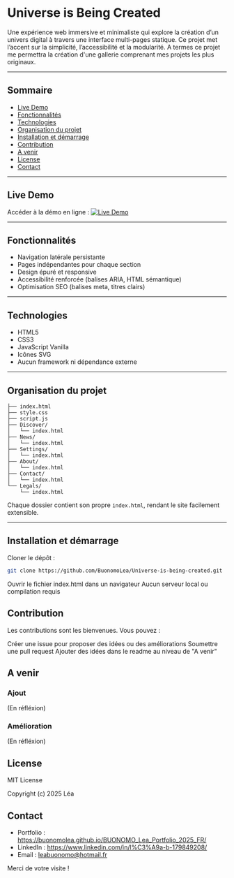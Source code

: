# Universe is Being Created

Une expérience web immersive et minimaliste qui explore la création d’un univers digital à travers une interface multi-pages statique.
Ce projet met l’accent sur la simplicité, l’accessibilité et la modularité.
A termes ce projet me permettra la création d'une gallerie comprenant mes projets les plus originaux.

---

## Sommaire

- [Live Demo](#live-demo)
- [Fonctionnalités](#fonctionnalités)
- [Technologies](#technologies)
- [Organisation du projet](#organisation-du-projet)
- [Installation et démarrage](#installation-et-démarrage)
- [Contribution](#contribution)
- [A venir](#a-venir)
- [License](#license)
- [Contact](#contact)

---

## Live Demo

Accéder à la démo en ligne : 
 [![Live Demo](https://img.shields.io/badge/Live_Demo-Open-2E0EF1)](https://buonomolea.github.io/Universe-is-being-created/)

---

## Fonctionnalités

- Navigation latérale persistante
- Pages indépendantes pour chaque section
- Design épuré et responsive
- Accessibilité renforcée (balises ARIA, HTML sémantique)
- Optimisation SEO (balises meta, titres clairs)

---

## Technologies

- HTML5
- CSS3
- JavaScript Vanilla
- Icônes SVG
- Aucun framework ni dépendance externe

---

## Organisation du projet

```Universe-is-being-created/
├── index.html
├── style.css
├── script.js
├── Discover/
│   └── index.html
├── News/
│   └── index.html
├── Settings/
│   └── index.html
├── About/
│   └── index.html
├── Contact/
│   └── index.html
└── Legals/
    └── index.html
``` 
Chaque dossier contient son propre `index.html`, rendant le site facilement extensible.

---

## Installation et démarrage

 Cloner le dépôt :
   ```bash
   git clone https://github.com/BuonomoLea/Universe-is-being-created.git
   ```

Ouvrir le fichier index.html dans un navigateur
Aucun serveur local ou compilation requis

## Contribution

Les contributions sont les bienvenues. Vous pouvez :

Créer une issue pour proposer des idées ou des améliorations
Soumettre une pull request
Ajouter des idées dans le readme au niveau de "A venir"

## A venir

### Ajout

(En réfléxion)

### Amélioration

(En réfléxion)

## License

MIT License

Copyright (c) 2025 Léa


## Contact

- Portfolio : https://buonomolea.github.io/BUONOMO_Lea_Portfolio_2025_FR/  
- LinkedIn :  https://www.linkedin.com/in/l%C3%A9a-b-179849208/
- Email : leabuonomo@hotmail.fr

Merci de votre visite !
